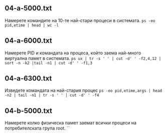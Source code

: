## **04-a-5000.txt**
Намерете командите на 10-те най-стари процеси в системата.
`ps -eo pid,etime | head | wc -l`

## **04-a-6000.txt**
Намерете PID и командата на процеса, който заема най-много виртуална памет в системата.
`ps ux | tr -s ' ' | cut -d' ' -f2,4,12 | sort -n -k2 |tail -n1 | cut -d' ' -f1,3`

## **04-a-6300.txt**
Изведете командата на най-стария процес
`ps -eo pid,etime,args | head -n2 | tail -n1 | tr -s ' ' | cut -d' ' -f4`

## **04-b-5000.txt**
Намерете колко физическа памет заемат всички процеси на потребителската група root.
``